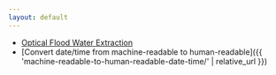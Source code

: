 ```yaml
---
layout: default
---
```


-   [Optical Flood Water Extraction](https://github.com/linz/emergency-management-tools/tree/master/flooding/sentinel2_water_extraction)
-   [Convert date/time from machine-readable to
    human-readable]({{ 'machine-readable-to-human-readable-date-time/' | relative_url }})
